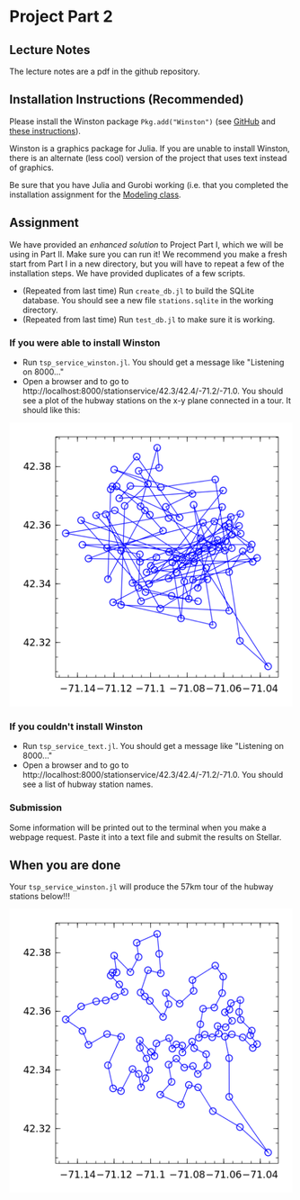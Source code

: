 # Project Part 2

## Lecture Notes

The lecture notes are a pdf in the github repository.

## Installation Instructions (Recommended)

Please install the Winston package `Pkg.add("Winston")` (see [GitHub](https://github.com/nolta/Winston.jl) and [these instructions](http://homerreid.dyndns.org/teaching/18.330/InstallingWinston.shtml)).

Winston is a graphics package for Julia.  If you are unable to install
Winston, there is an alternate (less cool) version of the project that uses text instead of graphics.

Be sure that you have Julia and Gurobi working (i.e. that you completed the installation assignment for the [Modeling class](https://github.com/IainNZ/ORSoftwareTools2014/tree/master/Modelling).

## Assignment

We have provided an _enhanced solution_ to Project Part I, which we will be using in Part II.  Make sure you can run it!  We recommend you make a fresh start from Part I in a new directory, but you will have to repeat a few of the installation steps.  We have provided duplicates of a few scripts.

* (Repeated from last time) Run `create_db.jl` to build the SQLite
database.  You should see a new file `stations.sqlite` in the working
directory.
* (Repeated from last time) Run `test_db.jl` to make sure
it is working.

### If you were able to install Winston

* Run `tsp_service_winston.jl`. You should get a message like "Listening on 8000..."
* Open a browser and to go to http://localhost:8000/stationservice/42.3/42.4/-71.2/-71.0.  You should see a plot of the hubway stations on the x-y plane connected in a tour.  It should like this:

![Alt text](meta/init-tour.png "Initial output for tsp_service_winston.jl")

### If you couldn't install Winston

* Run `tsp_service_text.jl`. You should get a message like "Listening on 8000..."
* Open a browser and to go to http://localhost:8000/stationservice/42.3/42.4/-71.2/-71.0.  You should see a list of hubway station names.


### Submission

Some information will be printed out to the terminal when you make a webpage request.  Paste it into a text file and submit the results on Stellar.

## When you are done

Your `tsp_service_winston.jl` will produce the 57km tour of the hubway stations below!!!

![Alt text](meta/final-tour.png "Final output for tsp_service_winston.jl")